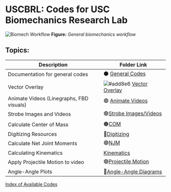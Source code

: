 # USCBRL: Codes for USC Biomechanics Research Lab

![Biomech Workflow](https://github.com/USCBiomechanicsLab/labcodes/blob/master/DocMaterials/Biomechanics_Workflow.png)
**Figure:** *General biomechanics workflow*

## Topics:

| Description | Folder Link |
| ------------- | ------------- | 
| Documentation for general codes | ⚫ [General Codes](https://github.com/USCBiomechanicsLab/labcodes/blob/master/Documentation_General.md)| 
| Vector Overlay | ![#add8e6](https://via.placeholder.com/15/add8e6/000000?text=+) [Vector Overlay](https://github.com/USCBiomechanicsLab/labcodes/tree/master/VectorOverlay)|
| Animate Videos (Linegraphs, FBD visuals) | 🟢 [Animate Videos](https://github.com/USCBiomechanicsLab/labcodes/tree/master/animatevideos) |
| Strobe Images and Videos| 🟢[Strobe Images/Videos](https://github.com/USCBiomechanicsLab/labcodes/tree/master/Strobe) |
|Calculate Center of Mass | 🟠[COM](https://github.com/USCBiomechanicsLab/labcodes/tree/master/CalcCOM)|
|Digitizing Resources | 🔴[Digitizing](https://github.com/USCBiomechanicsLab/labcodes/tree/master/digitizing)|
|Calculate Net Joint Moments| 🟣[NJM](https://github.com/USCBiomechanicsLab/labcodes/tree/master/NJM)|
|Calculating Kinematics| [Kinematics](https://github.com/USCBiomechanicsLab/labcodes/tree/master/kinematics)|
|Apply Projectile Motion to video | 🟢[Projectile Motion](https://github.com/USCBiomechanicsLab/labcodes/tree/master/projectilemotion)|
|Angle-Angle Plots | 🔴[Angle-Angle Diagrams](https://github.com/USCBiomechanicsLab/labcodes/blob/master/kinematics/Example_AngAng.md) |

[Index of Available Codes](https://github.com/USCBiomechanicsLab/labcodes/blob/master/code_index.md)

